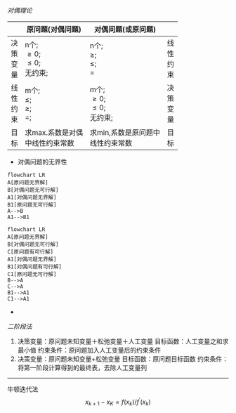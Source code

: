 *对偶理论*

|                  | 原问题(对偶问题)                             | 对偶问题(或原问题)                                |                  |
| ---------------- | ------------------------------------- | ----------------------------------------- | ---------------- |
| 决<br>策<br>变<br>量 | n个;<br>$\geq 0$;<br>$\leq 0$;<br>无约束; | n个;<br>$\geq$;<br>$\leq$;<br>$=$          | 线<br>性<br>约<br>束 |
| 线<br>性<br>约<br>束 | m个;<br>$\leq$;<br>$\geq$;<br>$=$;     | m个;<br>$\geq 0$;<br>$\leq 0$;<br>无约束;<br> | 决<br>策<br>变<br>量 |
| 目<br>标           | 求max.系数是对偶<br>中线性约束常数                 | 求min,系数是原问题中<br>线性约束常数                    | 目<br>标           |
- 对偶问题的无界性
```mermaid
flowchart LR
A[原问题无界解]
B[对偶问题无可行解]
A1[对偶问题无界解]
B1[原问题无可行解]
A-->B
A1-->B1
```

```mermaid
flowchart LR
A[原问题无界解]
B[对偶问题无可行解]
C[原问题有可行解]
A1[对偶问题无界解]
B1[对偶问题有可行解]
C1[原问题无可行解]
B-->A
C-->A
B1-->A1
C1-->A1
```

- 

*二阶段法*
1. 决策变量：原问题未知变量＋松弛变量＋人工变量
   目标函数：人工变量之和求最小值
   约束条件：原问题加入人工变量后的约束条件
2. 决策变量：原问题未知变量+松弛变量
   目标函数：原问题目标函数
   约束条件：将第一阶段计算得到的最终表，去除人工变量列
***
牛顿迭代法
$$
	x_{k+1} - x_{K} = f(x_{k})/f^{'}(x_{k})
$$